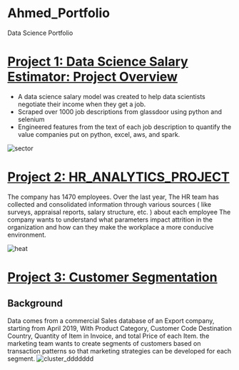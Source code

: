 # Ahmed_Portfolio
Data Science Portfolio
# [Project 1: Data Science Salary Estimator: Project Overview](https://github.com/Ahmd-karrar/ds_salary/tree/master)
- A data science salary  model was created to help data scientists negotiate their income when they get a job.
- Scraped over 1000 job descriptions from glassdoor using python and selenium
- Engineered features from the text of each job description to quantify the value companies put on python, excel, aws, and spark.
  
![sector](https://github.com/Ahmd-karrar/ds_salary/assets/155227956/6aefca44-3cf8-4702-95c8-eb99ba9b49b3)

# [Project 2: HR_ANALYTICS_PROJECT](https://github.com/Ahmd-karrar/HR_ANALYTICS_PROJECT/tree/main)

The company has 1470 employees. Over the last year, The HR team has collected and consolidated information through various sources ( like surveys, appraisal reports, salary structure,  etc. ) about each employee 
The company wants to understand what parameters impact attrition in the organization and how can they make the workplace a more conducive environment.
  
![heat](https://github.com/Ahmd-karrar/HR_ANALYTICS_PROJECT/assets/155227956/7c256f2f-0a4c-498e-8589-fd8b7b9ffbe4)

# [Project 3: Customer Segmentation](https://github.com/Ahmd-karrar/Customer_Segmentation/blob/main/README.md)
## Background
Data comes from a commercial Sales database of an Export company, starting from April 2019, With Product Category, Customer Code
Destination Country, Quantity of Item in Invoice, and total Price of each Item. the marketing team wants to
create segments of customers based on transaction patterns so that marketing strategies can be developed for 
each segment.
![cluster_ddddddd](https://github.com/Ahmd-karrar/Ahmed_Portfolio/assets/155227956/f06ad5e8-6fa7-45bd-a373-18a8300726bb)
